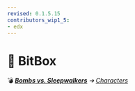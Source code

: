 ```yaml
---
revised: 0.1.5.15
contributors_wip1_5:
- edx
---
```


# 📄 BitBox

💣 ***[Bombs vs. Sleepwalkers][home]** ➔ [Characters][characters]*

[home]: /README.md
[characters]: /characters/readme.md
